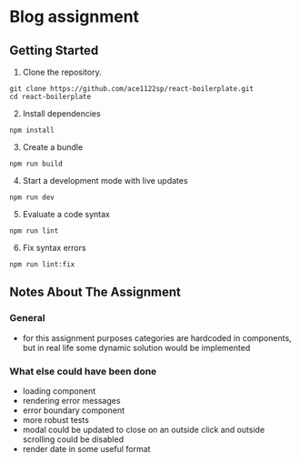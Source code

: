 # **Blog assignment**

## Getting Started

1. Clone the repository.

```
git clone https://github.com/ace1122sp/react-boilerplate.git
cd react-boilerplate
```

2. Install dependencies

```
npm install
```

3. Create a bundle

```
npm run build
```

4. Start a development mode with live updates

```
npm run dev
```

5. Evaluate a code syntax

```
npm run lint
```

6. Fix syntax errors

```
npm run lint:fix
```

## Notes About The Assignment

### General

- for this assignment purposes categories are hardcoded in components, but in real life some dynamic solution would be implemented

### What else could have been done

- loading component
- rendering error messages
- error boundary component
- more robust tests
- modal could be updated to close on an outside click and outside scrolling could be disabled
- render date in some useful format
